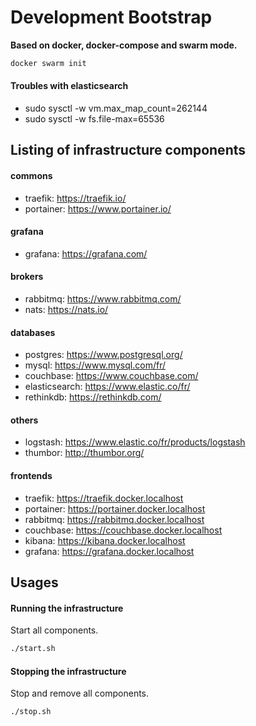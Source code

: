 # Development Bootstrap

__Based on docker, docker-compose and swarm mode.__

```sh
docker swarm init
```

#### Troubles with elasticsearch

- sudo sysctl -w vm.max_map_count=262144
- sudo sysctl -w fs.file-max=65536

## Listing of infrastructure components

#### commons

- traefik: https://traefik.io/
- portainer: https://www.portainer.io/

#### grafana

- grafana: https://grafana.com/

#### brokers

- rabbitmq: https://www.rabbitmq.com/
- nats: https://nats.io/

#### databases

- postgres: https://www.postgresql.org/
- mysql: https://www.mysql.com/fr/
- couchbase: https://www.couchbase.com/
- elasticsearch: https://www.elastic.co/fr/
- rethinkdb: https://rethinkdb.com/

#### others

- logstash: https://www.elastic.co/fr/products/logstash
- thumbor: http://thumbor.org/

#### frontends

- traefik: https://traefik.docker.localhost
- portainer: https://portainer.docker.localhost
- rabbitmq: https://rabbitmq.docker.localhost
- couchbase: https://couchbase.docker.localhost
- kibana: https://kibana.docker.localhost
- grafana: https://grafana.docker.localhost

## Usages

#### Running the infrastructure
Start all components.

```sh
./start.sh
```

#### Stopping the infrastructure
Stop and remove all components.

```sh
./stop.sh
```
